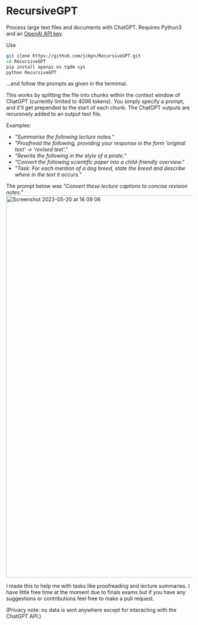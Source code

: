 # RecursiveGPT

Process large text files and documents with ChatGPT. Requires Python3 and an [OpenAI API key](https://platform.openai.com/account/api-keys).

Use

```bash
git clone https://github.com/jckpn/RecursiveGPT.git
cd RecursiveGPT
pip install openai os tqdm sys
python RecursiveGPT
```
...and follow the prompts as given in the termimal.

This works by splitting the file into chunks within the context window of ChatGPT (currently limited to 4096 tokens).
You simply specify a prompt, and it'll get prepended to the start of each chunk.
The ChatGPT outputs are recursively added to an output text file.

Examples:
- _"Summarise the following lecture notes."_
- _"Proofread the following, providing your response in the form 'original text' -> 'revised text'."_
- _"Rewrite the following in the style of a pirate."_
- _"Convert the following scientific paper into a child-friendly overview."_
- _"Task: For each mention of a dog breed, state the breed and describe where in the text it occurs."_

The prompt below was _"Convert these lecture captions to concise revision notes."_
<img width="1033" alt="Screenshot 2023-05-20 at 16 09 06" src="https://github.com/jckpn/RecursiveGPT/assets/14837124/8b1a2fde-f11b-4ef7-9e27-fde418ee1418">

I made this to help me with tasks like proofreading and lecture summaries. I have little free time at the moment due to finals exams but if you have any suggestions or contributions feel free to make a pull request.

(Privacy note: no data is sent anywhere except for interacting with the ChatGPT API.)
